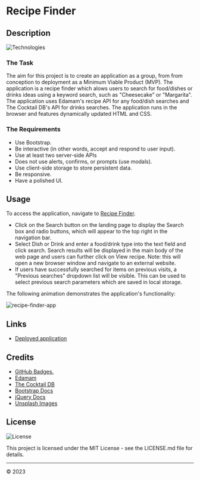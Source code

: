 # Recipe Finder

## Description
![Technologies](https://img.shields.io/badge/Technologies-HTML%20CSS%20JS%20Bootstrap%20jQuery%20APIs-blue)

### The Task 

The aim for this project is to create an application as a group, from from conception to deployment as a Minimum Viable Product (MVP). The application is a recipe finder which alows users to search for food/dishes or drinks ideas using a keyword search, such as "Cheesecake" or  "Margarita". The application uses Edamam's recipe API for any food/dish searches and The Cocktail DB's API for drinks searches. The application runs in the browser and features dynamically updated HTML and CSS.

### The Requirements

* Use Bootstrap.
* Be interactive (in other words, accept and respond to user input).
* Use at least two server-side APIs
* Does not use alerts, confirms, or prompts (use modals).
* Use client-side storage to store persistent data.
* Be responsive.
* Have a polished UI.


## Usage

To access the application, navigate to [Recipe Finder](https://agh911.github.io/recipe-finder). 
* Click on the Search button on the landing page to display the Search box and radio buttons, which will appear to the top right in the navigation bar. 
* Select Dish or Drink and enter a food/drink type into the text field and click search. Search results will be displayed in the main body of the web page and users can further click on View recipe. Note: this will open a new browser window and navigate to an external website.
* If users have successfully searched for items on previous visits, a "Previous searches" dropdown list will be visible. This can be used to select previous search parameters which are saved in local storage. 

The following animation demonstrates the application's functionality:

![recipe-finder-app](assets/images/recipe-finder-app.gif)


## Links

* [Deployed application](https://agh911.github.io/recipe-finder)


## Credits

* [GitHub Badges.](https://shields.io/)
* [Edamam](https://www.edamam.com/)
* [The Cocktail DB](https://www.thecocktaildb.com)
* [Bootstrap Docs](https://getbootstrap.com/docs/5.2/getting-started/introduction/)
* [jQuery Docs](https://api.jquery.com/)
* [Unsplash Images](https://unsplash.com/photos/znc9hSxXBJw)


## License

![License](https://img.shields.io/github/license/agh911/recipe-finder?color=informational&label=License)

This project is licensed under the MIT License - see the LICENSE.md file for details.


---

© 2023